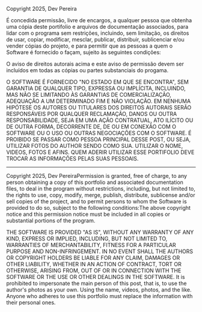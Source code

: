 Copyright 2025, Dev Pereira 

É concedida permissão, livre de encargos, a qualquer pessoa que obtenha uma cópia deste portifolio e arquivos de documentação associados, para lidar com o programa sem restrições, incluindo, sem limitação, os direitos de usar, copiar, modificar, mesclar, publicar, distribuir, sublicenciar e/ou vender cópias do projeto, e para permitir que as pessoas a quem o Software é fornecido o façam, sujeito às seguintes condições:

O aviso de direitos autorais acima e este aviso de permissão devem ser incluídos em todas as cópias ou partes substanciais do progama.

O SOFTWARE É FORNECIDO "NO ESTADO EM QUE SE ENCONTRA", SEM GARANTIA DE QUALQUER TIPO, EXPRESSA OU IMPLÍCITA, INCLUINDO, MAS NÃO SE LIMITANDO ÀS GARANTIAS DE COMERCIALIZAÇÃO, ADEQUAÇÃO A UM DETERMINADO FIM E NÃO VIOLAÇÃO. EM NENHUMA HIPÓTESE OS AUTORES OU TITULARES DOS DIREITOS AUTORAIS SERÃO RESPONSÁVEIS POR QUALQUER RECLAMAÇÃO, DANOS OU OUTRA RESPONSABILIDADE, SEJA EM UMA AÇÃO CONTRATUAL, ATO ILÍCITO OU DE OUTRA FORMA, DECORRENTE DE, DE OU EM CONEXÃO COM O SOFTWARE OU O USO OU OUTRAS NEGOCIAÇÕES COM O SOFTWARE.
É PROIBIDO SE PASSAR COMO PESSOA PRINCIPAL DESSE POST, OU SEJA, UTILIZAR FOTOS DO AUTHOR SENDO COMO SUA. UTILIZAR O NOME, VIDEOS, FOTOS E AFINS. QUEM ADERIR UTILIZAR ESSE PORTIFOLIO DEVE TROCAR AS INFORMAÇÕES PELAS SUAS PESSOAIS.

-----------------------------------------------------------------------------

Copyright 2025, Dev PereiraPermission is granted, free of charge, to any person obtaining a copy of this portfolio and associated documentation files, to deal in the program without restrictions, including, but not limited to, the rights to use, copy, modify, merge, publish, distribute, sublicense and/or sell copies of the project, and to permit persons to whom the Software is provided to do so, subject to the following conditions:The above copyright notice and this permission notice must be included in all copies or substantial portions of the program.

THE SOFTWARE IS PROVIDED "AS IS", WITHOUT ANY WARRANTY OF ANY KIND, EXPRESS OR IMPLIED, INCLUDING, BUT NOT LIMITED TO, WARRANTIES OF MERCHANTABILITY, FITNESS FOR A PARTICULAR PURPOSE AND NON-INFRINGEMENT. IN NO EVENT SHALL THE AUTHORS OR COPYRIGHT HOLDERS BE LIABLE FOR ANY CLAIM, DAMAGES OR OTHER LIABILITY, WHETHER IN AN ACTION OF CONTRACT, TORT OR OTHERWISE, ARISING FROM, OUT OF OR IN CONNECTION WITH THE SOFTWARE OR THE USE OR OTHER DEALINGS IN THE SOFTWARE. It is prohibited to impersonate the main person of this post, that is, to use the author's photos as your own. Using the name, videos, photos, and the like. Anyone who adheres to use this portfolio must replace the information with their personal ones.
